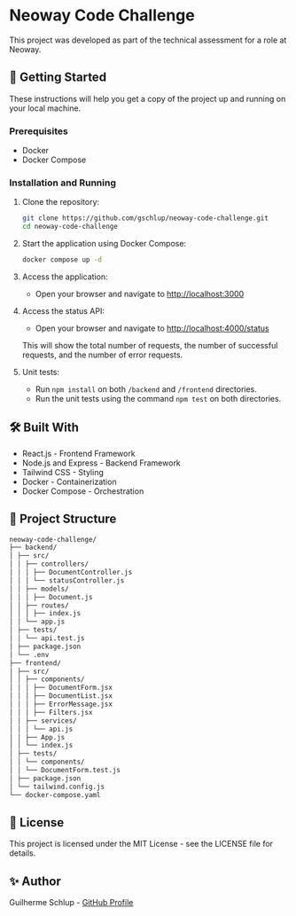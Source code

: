 # Neoway Code Challenge

This project was developed as part of the technical assessment for a role at Neoway.

## 🚀 Getting Started

These instructions will help you get a copy of the project up and running on your local machine.

### Prerequisites

- Docker
- Docker Compose

### Installation and Running

1. Clone the repository:

   ```bash
   git clone https://github.com/gschlup/neoway-code-challenge.git
   cd neoway-code-challenge
   ```

2. Start the application using Docker Compose:

   ```bash
   docker compose up -d
   ```

3. Access the application:
   - Open your browser and navigate to [http://localhost:3000](http://localhost:3000)

4. Access the status API:
   - Open your browser and navigate to [http://localhost:4000/status](http://localhost:4000/status)

   This will show the total number of requests, the number of successful requests, and the number of error requests.

5. Unit tests:
   - Run `npm install` on both `/backend` and `/frontend` directories.
   - Run the unit tests using the command `npm test` on both directories.

## 🛠️ Built With

- React.js - Frontend Framework
- Node.js and Express - Backend Framework
- Tailwind CSS - Styling
- Docker - Containerization
- Docker Compose - Orchestration

## 📝 Project Structure

```bash
neoway-code-challenge/
├── backend/
│ ├── src/
│ │ ├── controllers/
│ │ │ ├── DocumentController.js
│ │ │ └── statusController.js
│ │ ├── models/
│ │ │ ├── Document.js
│ │ ├── routes/
│ │ │ ├── index.js
│ │ └── app.js
│ ├── tests/
│ │ └── api.test.js
│ ├── package.json
│ └── .env
├── frontend/
│ ├── src/
│ │ ├── components/
│ │ │ ├── DocumentForm.jsx
│ │ │ ├── DocumentList.jsx
│ │ │ ├── ErrorMessage.jsx
│ │ │ ├── Filters.jsx
│ │ ├── services/
│ │ │ └── api.js
│ │ ├── App.js
│ │ └── index.js
│ ├── tests/
│ │ └── components/
│ │ └── DocumentForm.test.js
│ ├── package.json
│ └── tailwind.config.js
└── docker-compose.yaml
```

## 📄 License

This project is licensed under the MIT License - see the LICENSE file for details.

## ✨ Author

Guilherme Schlup - [GitHub Profile](https://github.com/gschlup)

